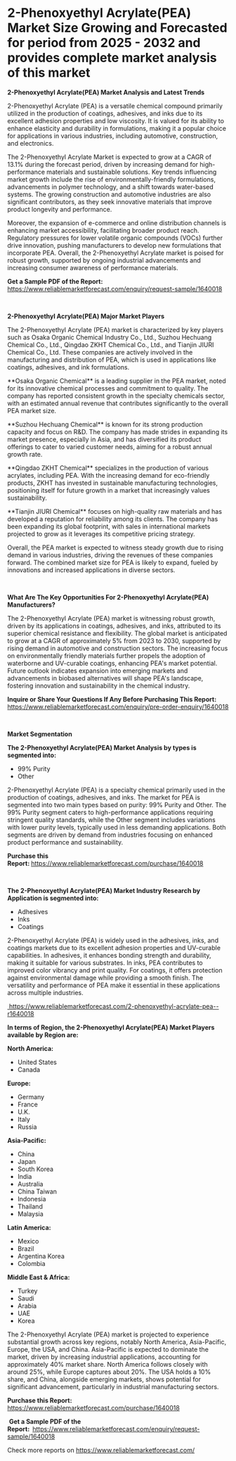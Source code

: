 <p><h1>2-Phenoxyethyl Acrylate(PEA) Market Size Growing and Forecasted for period from 2025 - 2032 and provides complete market analysis of this market</h1></p><p><strong>2-Phenoxyethyl Acrylate(PEA) Market Analysis and Latest Trends</strong></p>
<p><p>2-Phenoxyethyl Acrylate (PEA) is a versatile chemical compound primarily utilized in the production of coatings, adhesives, and inks due to its excellent adhesion properties and low viscosity. It is valued for its ability to enhance elasticity and durability in formulations, making it a popular choice for applications in various industries, including automotive, construction, and electronics.</p><p>The 2-Phenoxyethyl Acrylate Market is expected to grow at a CAGR of 13.1% during the forecast period, driven by increasing demand for high-performance materials and sustainable solutions. Key trends influencing market growth include the rise of environmentally-friendly formulations, advancements in polymer technology, and a shift towards water-based systems. The growing construction and automotive industries are also significant contributors, as they seek innovative materials that improve product longevity and performance.</p><p>Moreover, the expansion of e-commerce and online distribution channels is enhancing market accessibility, facilitating broader product reach. Regulatory pressures for lower volatile organic compounds (VOCs) further drive innovation, pushing manufacturers to develop new formulations that incorporate PEA. Overall, the 2-Phenoxyethyl Acrylate market is poised for robust growth, supported by ongoing industrial advancements and increasing consumer awareness of performance materials.</p></p>
<p><strong>Get a Sample PDF of the Report:&nbsp;</strong> <a href="https://www.reliablemarketforecast.com/enquiry/request-sample/1640018?utm_campaign=2249&utm_medium=2&utm_source=Github&utm_content=ia&utm_term=01022025&utm_id=2-phenoxyethyl-acrylatepea">https://www.reliablemarketforecast.com/enquiry/request-sample/1640018</a></p>
<p>&nbsp;</p>
<p><strong>2-Phenoxyethyl Acrylate(PEA) Major Market Players</strong></p>
<p><p>The 2-Phenoxyethyl Acrylate (PEA) market is characterized by key players such as Osaka Organic Chemical Industry Co., Ltd., Suzhou Hechuang Chemical Co., Ltd., Qingdao ZKHT Chemical Co., Ltd., and Tianjin JIURI Chemical Co., Ltd. These companies are actively involved in the manufacturing and distribution of PEA, which is used in applications like coatings, adhesives, and ink formulations.</p><p>**Osaka Organic Chemical** is a leading supplier in the PEA market, noted for its innovative chemical processes and commitment to quality. The company has reported consistent growth in the specialty chemicals sector, with an estimated annual revenue that contributes significantly to the overall PEA market size.</p><p>**Suzhou Hechuang Chemical** is known for its strong production capacity and focus on R&D. The company has made strides in expanding its market presence, especially in Asia, and has diversified its product offerings to cater to varied customer needs, aiming for a robust annual growth rate.</p><p>**Qingdao ZKHT Chemical** specializes in the production of various acrylates, including PEA. With the increasing demand for eco-friendly products, ZKHT has invested in sustainable manufacturing technologies, positioning itself for future growth in a market that increasingly values sustainability.</p><p>**Tianjin JIURI Chemical** focuses on high-quality raw materials and has developed a reputation for reliability among its clients. The company has been expanding its global footprint, with sales in international markets projected to grow as it leverages its competitive pricing strategy.</p><p>Overall, the PEA market is expected to witness steady growth due to rising demand in various industries, driving the revenues of these companies forward. The combined market size for PEA is likely to expand, fueled by innovations and increased applications in diverse sectors.</p></p>
<p>&nbsp;</p>
<p><strong>What Are The Key Opportunities For 2-Phenoxyethyl Acrylate(PEA) Manufacturers?</strong></p>
<p><p>The 2-Phenoxyethyl Acrylate (PEA) market is witnessing robust growth, driven by its applications in coatings, adhesives, and inks, attributed to its superior chemical resistance and flexibility. The global market is anticipated to grow at a CAGR of approximately 5% from 2023 to 2030, supported by rising demand in automotive and construction sectors. The increasing focus on environmentally friendly materials further propels the adoption of waterborne and UV-curable coatings, enhancing PEA's market potential. Future outlook indicates expansion into emerging markets and advancements in biobased alternatives will shape PEA's landscape, fostering innovation and sustainability in the chemical industry.</p></p>
<p><strong>Inquire or Share Your Questions If Any Before Purchasing This Report:</strong> <a href="https://www.reliablemarketforecast.com/enquiry/pre-order-enquiry/1640018?utm_campaign=2249&utm_medium=2&utm_source=Github&utm_content=ia&utm_term=01022025&utm_id=2-phenoxyethyl-acrylatepea">https://www.reliablemarketforecast.com/enquiry/pre-order-enquiry/1640018</a></p>
<p>&nbsp;</p>
<p><strong>Market Segmentation</strong></p>
<p><strong>The 2-Phenoxyethyl Acrylate(PEA) Market Analysis by types is segmented into:</strong></p>
<p><ul><li>99% Purity</li><li>Other</li></ul></p>
<p><p>2-Phenoxyethyl Acrylate (PEA) is a specialty chemical primarily used in the production of coatings, adhesives, and inks. The market for PEA is segmented into two main types based on purity: 99% Purity and Other. The 99% Purity segment caters to high-performance applications requiring stringent quality standards, while the Other segment includes variations with lower purity levels, typically used in less demanding applications. Both segments are driven by demand from industries focusing on enhanced product performance and sustainability.</p></p>
<p><strong>Purchase this Report:&nbsp;</strong><a href="https://www.reliablemarketforecast.com/purchase/1640018?utm_campaign=2249&utm_medium=2&utm_source=Github&utm_content=ia&utm_term=01022025&utm_id=2-phenoxyethyl-acrylatepea">https://www.reliablemarketforecast.com/purchase/1640018</a></p>
<p>&nbsp;</p>
<p><strong>The 2-Phenoxyethyl Acrylate(PEA) Market Industry Research by Application is segmented into:</strong></p>
<p><ul><li>Adhesives</li><li>Inks</li><li>Coatings</li></ul></p>
<p><p>2-Phenoxyethyl Acrylate (PEA) is widely used in the adhesives, inks, and coatings markets due to its excellent adhesion properties and UV-curable capabilities. In adhesives, it enhances bonding strength and durability, making it suitable for various substrates. In inks, PEA contributes to improved color vibrancy and print quality. For coatings, it offers protection against environmental damage while providing a smooth finish. The versatility and performance of PEA make it essential in these applications across multiple industries.</p></p>
<p><a href="https://www.reliablemarketforecast.com/2-phenoxyethyl-acrylate-pea--r1640018?utm_campaign=2249&utm_medium=2&utm_source=Github&utm_content=ia&utm_term=01022025&utm_id=2-phenoxyethyl-acrylatepea">&nbsp;https://www.reliablemarketforecast.com/2-phenoxyethyl-acrylate-pea--r1640018</a></p>
<p><strong>In terms of Region, the 2-Phenoxyethyl Acrylate(PEA) Market Players available by Region are:</strong></p>
<p>
    <p> <strong> North America: </strong>
        <ul>
            <li>United States</li>
            <li>Canada</li>
        </ul>
        </p> 
    <p> <strong> Europe: </strong>
        <ul>
            <li>Germany</li>
            <li>France</li>
            <li>U.K.</li>
            <li>Italy</li>
            <li>Russia</li>
        </ul>
        </p> 
    <p> <strong> Asia-Pacific: </strong>
        <ul>
            <li>China</li>
            <li>Japan</li>
            <li>South Korea</li>
            <li>India</li>
            <li>Australia</li>
            <li>China Taiwan</li>
            <li>Indonesia</li>
            <li>Thailand</li>
            <li>Malaysia</li>
        </ul>
        </p> 
    <p> <strong> Latin America: </strong>
        <ul>
            <li>Mexico</li>
            <li>Brazil</li>
            <li>Argentina Korea</li>
            <li>Colombia</li>
        </ul>
        </p> 
    <p> <strong> Middle East & Africa: </strong>
        <ul>
            <li>Turkey</li>
            <li>Saudi</li>
            <li>Arabia</li>
            <li>UAE</li>
            <li>Korea</li>
        </ul>
    </p>
    </p>
<p><p>The 2-Phenoxyethyl Acrylate (PEA) market is projected to experience substantial growth across key regions, notably North America, Asia-Pacific, Europe, the USA, and China. Asia-Pacific is expected to dominate the market, driven by increasing industrial applications, accounting for approximately 40% market share. North America follows closely with around 25%, while Europe captures about 20%. The USA holds a 10% share, and China, alongside emerging markets, shows potential for significant advancement, particularly in industrial manufacturing sectors.</p></p>
<p><strong>Purchase this Report: </strong><a href="https://www.reliablemarketforecast.com/purchase/1640018?utm_campaign=2249&utm_medium=2&utm_source=Github&utm_content=ia&utm_term=01022025&utm_id=2-phenoxyethyl-acrylatepea">https://www.reliablemarketforecast.com/purchase/1640018</a></p>
<p>&nbsp;<strong>Get a Sample PDF of the Report:&nbsp;&nbsp;</strong><a href="https://www.reliablemarketforecast.com/enquiry/request-sample/1640018?utm_campaign=2249&utm_medium=2&utm_source=Github&utm_content=ia&utm_term=01022025&utm_id=2-phenoxyethyl-acrylatepea">https://www.reliablemarketforecast.com/enquiry/request-sample/1640018</a></p>
<p><strong></strong></p>
<p>Check more reports on <a href="https://www.reliablemarketforecast.com/?utm_campaign=2249&utm_medium=2&utm_source=Github&utm_content=ia&utm_term=01022025&utm_id=2-phenoxyethyl-acrylatepea">https://www.reliablemarketforecast.com/</a></p>